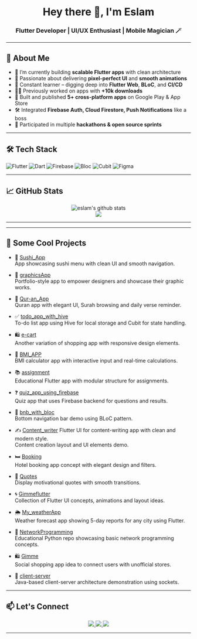<h1 align="center">Hey there 👋, I'm Eslam</h1>
<h3 align="center">Flutter Developer | UI/UX Enthusiast | Mobile Magician 🪄</h3>

---

## 🚀 About Me

- 🔭 I’m currently building **scalable Flutter apps** with clean architecture  
- 🎯 Passionate about delivering **pixel-perfect UI** and **smooth animations**  
- 🧠 Constant learner – digging deep into **Flutter Web**, **BLoC**, and **CI/CD**  
- 👨‍💻 Previously worked on apps with **+10k downloads**  
- 🥇 Built and published **5+ cross-platform apps** on Google Play & App Store  
- 🛠️ Integrated **Firebase Auth, Cloud Firestore, Push Notifications** like a boss  
- 🧩 Participated in multiple **hackathons & open source sprints**

---

## 🛠️ Tech Stack

![Flutter](https://img.shields.io/badge/Flutter-02569B?logo=flutter&logoColor=white&style=for-the-badge)
![Dart](https://img.shields.io/badge/Dart-0175C2?logo=dart&logoColor=white&style=for-the-badge)
![Firebase](https://img.shields.io/badge/Firebase-FFCA28?logo=firebase&logoColor=white&style=for-the-badge)
![Bloc](https://img.shields.io/badge/BLoC-3982E4?logo=flutter&logoColor=white&style=for-the-badge)
![Cubit](https://img.shields.io/badge/Cubit-007ACC?logo=flutter&logoColor=white&style=for-the-badge)
![Figma](https://img.shields.io/badge/Figma-F24E1E?logo=figma&logoColor=white&style=for-the-badge)

---

## 📈 GitHub Stats

<p align="center">
  <img src="https://github-readme-stats.vercel.app/api?username=EslamMohammed&show_icons=true&theme=tokyonight" alt="eslam's github stats" />
  <br>
  <img src="https://github-readme-streak-stats.herokuapp.com/?user=yourusername&theme=tokyonight" />
</p>

---
---

## 📱 Some Cool Projects

- 🍣 [Sushi_App](https://github.com/eslamohammed/Sushi_App)  
  App showcasing sushi menu with clean UI and smooth navigation.

- 🎨 [graphicsApp](https://github.com/eslamohammed/graphicsApp)  
  Portfolio-style app to empower designers and showcase their graphic works.

- 📿 [Qur-an_App](https://github.com/eslamohammed/Qur-an_App)  
  Quran app with elegant UI, Surah browsing and daily verse reminder.

- ✅ [todo_app_with_hive](https://github.com/eslamohammed/todo_app_with_hive)  
  To-do list app using Hive for local storage and Cubit for state handling.

- 🛍️ [e-cart](https://github.com/eslamohammed/e-cart)  
  Another variation of shopping app with responsive design elements.

- 🧮 [BMI_APP](https://github.com/eslamohammed/BMI_APP)  
  BMI calculator app with interactive input and real-time calculations.

- 📚 [assignment](https://github.com/eslamohammed/assignment)  
  Educational Flutter app with modular structure for assignments.

- ❓ [quiz_app_using_firebase](https://github.com/eslamohammed/quiz_app_using_firebase)  
  Quiz app that uses Firebase backend for questions and results.

- 🏨 [bnb_with_bloc](https://github.com/eslamohammed/bnb_with_bloc)  
  Bottom navigation bar demo using BLoC pattern.

- ✍️ [Content_writer](https://github.com/eslamohammed/Content_writer)
  Flutter UI for content-writing app with clean and modern style.  
  Content creation layout and UI elements demo.

- 🛏️ [Booking](https://github.com/eslamohammed/Booking)  
  Hotel booking app concept with elegant design and filters.

- 💬 [Quotes](https://github.com/eslamohammed/Quotes)  
  Display motivational quotes with smooth transitions.

- 🌀 [Gimmeflutter](https://github.com/eslamohammed/Gimmeflutter)  
  Collection of Flutter UI concepts, animations and layout ideas.

- 🌦️ [My_weatherApp](https://github.com/eslamohammed/My_weatherApp)  
  Weather forecast app showing 5-day reports for any city using Flutter.

- 🧠 [NetworkProgramming](https://github.com/eslamohammed/NetworkProgramming)  
  Educational Python repo showcasing basic network programming concepts.

- 🛍️ [Gimme](https://github.com/eslamohammed/Gimme)  
  Social shopping app idea to connect users with unofficial stores.

- 🔁 [client-server](https://github.com/eslamohammed/client-server)  
  Java-based client-server architecture demonstration using sockets.
---

## 📫 Let's Connect

<p align="center">
  </a>
  <a href="https://wa.me/201022971429" target="_blank">
    <img src="https://img.shields.io/badge/WhatsApp-25D366?logo=whatsapp&logoColor=white&style=for-the-badge" />
  <a href="https://www.linkedin.com/in/eslam-mohammed-b339051a4" target="_blank">
    <img src="https://img.shields.io/badge/LinkedIn-blue?logo=linkedin&style=for-the-badge" />
  </a>
  <a href="mailto:eslammohammedibra@gmail.com">
    <img src="https://img.shields.io/badge/Gmail-D14836?logo=gmail&logoColor=white&style=for-the-badge" />
  </a>
</p>

---
